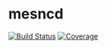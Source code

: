 # mesncd

[![Build Status](https://github.com/MartinuzziFrancesco/mesncd.jl/actions/workflows/CI.yml/badge.svg?branch=main)](https://github.com/MartinuzziFrancesco/mesncd.jl/actions/workflows/CI.yml?query=branch%3Amain)
[![Coverage](https://codecov.io/gh/MartinuzziFrancesco/mesncd.jl/branch/main/graph/badge.svg)](https://codecov.io/gh/MartinuzziFrancesco/mesncd.jl)
